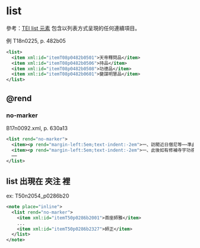 # list

參考：[TEI list 元素](http://www.tei-c.org/release/doc/tei-p5-doc/zh-TW/html/ref-list.html) 包含以列表方式呈現的任何連續項目。

例 T18n0225, p. 482b05

```xml
<list>
  <item xml:id="itemT08p0482b0501">天帝釋問品</item>
  <item xml:id="itemT08p0482b0506">持品</item>
  <item xml:id="itemT08p0482b0508">功德品</item>
  <item xml:id="itemT08p0482b0601">變謀明慧品</item>
</list>
```

## @rend

### no-marker

B17n0092.xml, p. 630a13

```xml
<list rend="no-marker">
  <item><p rend="margin-left:5em;text-indent:-2em">一、訪聞近日僧尼等⋯⋯準此酬賞。</p></item>
  <item><p rend="margin-left:5em;text-indent:-2em">一、此後如有修補寺宇功德⋯⋯</p></item>
  ⋯⋯
</list>
```

## list 出現在 夾注 裡

ex: T50n2054_p0286b20

```xml
<note place="inline">
  <list rend="no-marker">
    <item xml:id="itemT50p0286b2001">首座師雅</item>
    ...
    <item xml:id="itemT50p0286b2327">師正</item>
  </list>
</note>
```
